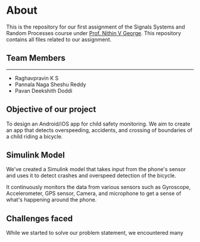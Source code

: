 # About
This is the repository for our first assignment of the Signals Systems and Random Processes course under [Prof. Nithin V George](https://iitgn.ac.in/faculty/ee/fac-nithin). This repository contains all files related to our assignment. 

## Team Members
---------------------------
- Raghavpravin K S
- Pannala Naga Sheshu Reddy
- Pavan Deekshith Doddi

## Objective of our project
To design an Android/iOS app for child safety monitoring. We aim to create an app that detects overspeeding, accidents, and crossing of boundaries of a child riding a bicycle. 

## Simulink Model
We've created a Simulink model that takes input from the phone's sensor and uses it to detect crashes and overspeed detection of the bicycle. 

It continuously monitors the data from various sensors such as Gyroscope, Accelerometer, GPS sensor, Camera, and microphone to get a sense of what's happening around the phone. 

## Challenges faced
While we started to solve our problem statement, we encountered many 
